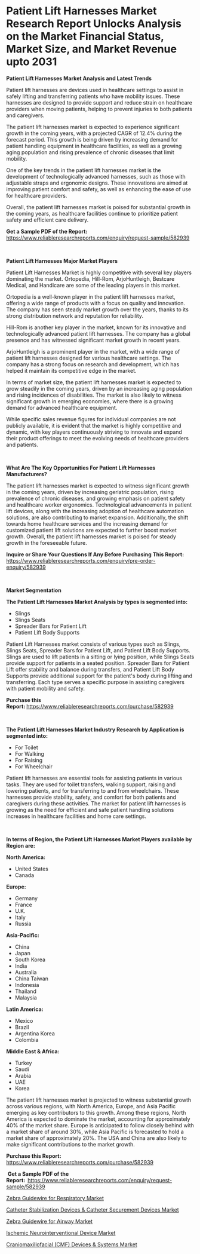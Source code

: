 <p><h1>Patient Lift Harnesses Market Research Report Unlocks Analysis on the Market Financial Status, Market Size, and Market Revenue upto 2031</h1></p><p><strong>Patient Lift Harnesses Market Analysis and Latest Trends</strong></p>
<p><p>Patient lift harnesses are devices used in healthcare settings to assist in safely lifting and transferring patients who have mobility issues. These harnesses are designed to provide support and reduce strain on healthcare providers when moving patients, helping to prevent injuries to both patients and caregivers.</p><p>The patient lift harnesses market is expected to experience significant growth in the coming years, with a projected CAGR of 12.4% during the forecast period. This growth is being driven by increasing demand for patient handling equipment in healthcare facilities, as well as a growing aging population and rising prevalence of chronic diseases that limit mobility.</p><p>One of the key trends in the patient lift harnesses market is the development of technologically advanced harnesses, such as those with adjustable straps and ergonomic designs. These innovations are aimed at improving patient comfort and safety, as well as enhancing the ease of use for healthcare providers.</p><p>Overall, the patient lift harnesses market is poised for substantial growth in the coming years, as healthcare facilities continue to prioritize patient safety and efficient care delivery.</p></p>
<p><strong>Get a Sample PDF of the Report:&nbsp;</strong> <a href="https://www.reliableresearchreports.com/enquiry/request-sample/582939">https://www.reliableresearchreports.com/enquiry/request-sample/582939</a></p>
<p>&nbsp;</p>
<p><strong>Patient Lift Harnesses Major Market Players</strong></p>
<p><p>Patient Lift Harnesses Market is highly competitive with several key players dominating the market. Ortopedia, Hill-Rom, ArjoHuntleigh, Bestcare Medical, and Handicare are some of the leading players in this market.</p><p>Ortopedia is a well-known player in the patient lift harnesses market, offering a wide range of products with a focus on quality and innovation. The company has seen steady market growth over the years, thanks to its strong distribution network and reputation for reliability.</p><p>Hill-Rom is another key player in the market, known for its innovative and technologically advanced patient lift harnesses. The company has a global presence and has witnessed significant market growth in recent years.</p><p>ArjoHuntleigh is a prominent player in the market, with a wide range of patient lift harnesses designed for various healthcare settings. The company has a strong focus on research and development, which has helped it maintain its competitive edge in the market.</p><p>In terms of market size, the patient lift harnesses market is expected to grow steadily in the coming years, driven by an increasing aging population and rising incidences of disabilities. The market is also likely to witness significant growth in emerging economies, where there is a growing demand for advanced healthcare equipment.</p><p>While specific sales revenue figures for individual companies are not publicly available, it is evident that the market is highly competitive and dynamic, with key players continuously striving to innovate and expand their product offerings to meet the evolving needs of healthcare providers and patients.</p></p>
<p>&nbsp;</p>
<p><strong>What Are The Key Opportunities For Patient Lift Harnesses Manufacturers?</strong></p>
<p><p>The patient lift harnesses market is expected to witness significant growth in the coming years, driven by increasing geriatric population, rising prevalence of chronic diseases, and growing emphasis on patient safety and healthcare worker ergonomics. Technological advancements in patient lift devices, along with the increasing adoption of healthcare automation solutions, are also contributing to market expansion. Additionally, the shift towards home healthcare services and the increasing demand for customized patient lift solutions are expected to further boost market growth. Overall, the patient lift harnesses market is poised for steady growth in the foreseeable future.</p></p>
<p><strong>Inquire or Share Your Questions If Any Before Purchasing This Report:</strong> <a href="https://www.reliableresearchreports.com/enquiry/pre-order-enquiry/582939">https://www.reliableresearchreports.com/enquiry/pre-order-enquiry/582939</a></p>
<p>&nbsp;</p>
<p><strong>Market Segmentation</strong></p>
<p><strong>The Patient Lift Harnesses Market Analysis by types is segmented into:</strong></p>
<p><ul><li>Slings</li><li>Slings Seats</li><li>Spreader Bars for Patient Lift</li><li>Patient Lift Body Supports</li></ul></p>
<p><p>Patient Lift Harnesses market consists of various types such as Slings, Slings Seats, Spreader Bars for Patient Lift, and Patient Lift Body Supports. Slings are used to lift patients in a sitting or lying position, while Slings Seats provide support for patients in a seated position. Spreader Bars for Patient Lift offer stability and balance during transfers, and Patient Lift Body Supports provide additional support for the patient's body during lifting and transferring. Each type serves a specific purpose in assisting caregivers with patient mobility and safety.</p></p>
<p><strong>Purchase this Report:&nbsp;</strong><a href="https://www.reliableresearchreports.com/purchase/582939">https://www.reliableresearchreports.com/purchase/582939</a></p>
<p>&nbsp;</p>
<p><strong>The Patient Lift Harnesses Market Industry Research by Application is segmented into:</strong></p>
<p><ul><li>For Toilet</li><li>For Walking</li><li>For Raising</li><li>For Wheelchair</li></ul></p>
<p><p>Patient lift harnesses are essential tools for assisting patients in various tasks. They are used for toilet transfers, walking support, raising and lowering patients, and for transferring to and from wheelchairs. These harnesses provide stability, safety, and comfort for both patients and caregivers during these activities. The market for patient lift harnesses is growing as the need for efficient and safe patient handling solutions increases in healthcare facilities and home care settings.</p></p>
<p>&nbsp;</p>
<p><strong>In terms of Region, the Patient Lift Harnesses Market Players available by Region are:</strong></p>
<p>
    <p> <strong> North America: </strong>
        <ul>
            <li>United States</li>
            <li>Canada</li>
        </ul>
        </p> 
    <p> <strong> Europe: </strong>
        <ul>
            <li>Germany</li>
            <li>France</li>
            <li>U.K.</li>
            <li>Italy</li>
            <li>Russia</li>
        </ul>
        </p> 
    <p> <strong> Asia-Pacific: </strong>
        <ul>
            <li>China</li>
            <li>Japan</li>
            <li>South Korea</li>
            <li>India</li>
            <li>Australia</li>
            <li>China Taiwan</li>
            <li>Indonesia</li>
            <li>Thailand</li>
            <li>Malaysia</li>
        </ul>
        </p> 
    <p> <strong> Latin America: </strong>
        <ul>
            <li>Mexico</li>
            <li>Brazil</li>
            <li>Argentina Korea</li>
            <li>Colombia</li>
        </ul>
        </p> 
    <p> <strong> Middle East & Africa: </strong>
        <ul>
            <li>Turkey</li>
            <li>Saudi</li>
            <li>Arabia</li>
            <li>UAE</li>
            <li>Korea</li>
        </ul>
    </p>
    </p>
<p><p>The patient lift harnesses market is projected to witness substantial growth across various regions, with North America, Europe, and Asia Pacific emerging as key contributors to this growth. Among these regions, North America is expected to dominate the market, accounting for approximately 40% of the market share. Europe is anticipated to follow closely behind with a market share of around 30%, while Asia Pacific is forecasted to hold a market share of approximately 20%. The USA and China are also likely to make significant contributions to the market growth.</p></p>
<p><strong>Purchase this Report: </strong><a href="https://www.reliableresearchreports.com/purchase/582939">https://www.reliableresearchreports.com/purchase/582939</a></p>
<p>&nbsp;<strong>Get a Sample PDF of the Report:&nbsp;&nbsp;</strong><a href="https://www.reliableresearchreports.com/enquiry/request-sample/582939">https://www.reliableresearchreports.com/enquiry/request-sample/582939</a></p>
<p><strong></strong></p>
<p><p><a href="https://medium.com/@joshuabaker550/zebra-guidewire-for-respiratory-market-outlook-industry-overview-and-forecast-2024-to-2031-a589080668b0">Zebra Guidewire for Respiratory Market</a></p><p><a href="https://medium.com/@joshuabaker550/catheter-stabilization-devices-amp-catheter-securement-devices-market-competitive-analysis-5bbcb7962e75">Catheter Stabilization Devices & Catheter Securement Devices Market</a></p><p><a href="https://medium.com/@joshuabaker550/zebra-guidewire-for-airway-market-analysis-its-cagr-market-segmentation-and-global-industry-5c29d0f23cac">Zebra Guidewire for Airway Market</a></p><p><a href="https://medium.com/@joshuabaker550/ischemic-neurointerventional-device-market-research-report-its-history-and-forecast-2024-to-2031-6d7776ffccfd">Ischemic Neurointerventional Device Market</a></p><p><a href="https://medium.com/@joshuabaker550/craniomaxillofacial-cmf-devices-amp-systems-market-insight-market-trends-growth-forecasted-62504de77d27">Craniomaxillofacial (CMF) Devices & Systems Market</a></p></p>